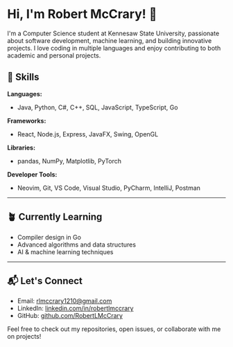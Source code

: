 # Hi, I'm Robert McCrary! :wave:

I'm a Computer Science student at Kennesaw State University, passionate about software development, machine learning, and building innovative projects. I love coding in multiple languages and enjoy contributing to both academic and personal projects.

## :rocket: Skills

**Languages:**
- Java, Python, C\#, C++, SQL, JavaScript, TypeScript, Go

**Frameworks:**
- React, Node.js, Express, JavaFX, Swing, OpenGL

**Libraries:**
- pandas, NumPy, Matplotlib, PyTorch

**Developer Tools:**
- Neovim, Git, VS Code, Visual Studio, PyCharm, IntelliJ, Postman


---

## :potted_plant: Currently Learning
- Compiler design in Go
- Advanced algorithms and data structures
- AI & machine learning techniques

---

## :mailbox_with_mail: Let's Connect
- Email: [rlmccrary1210@gmail.com](mailto:rlmccrary1210@gmail.com)
- LinkedIn: [linkedin.com/in/robertlmccrary](https://www.linkedin.com/in/robertlmccrary)
- GitHub: [github.com/RobertLMcCrary](https://github.com/RobertLMcCrary)

Feel free to check out my repositories, open issues, or collaborate with me on projects!
